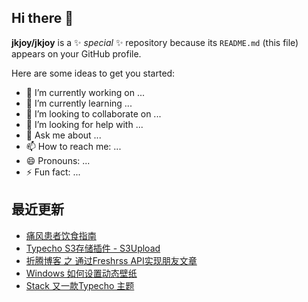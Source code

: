 ## Hi there 👋


**jkjoy/jkjoy** is a ✨ _special_ ✨ repository because its `README.md` (this file) appears on your GitHub profile.

Here are some ideas to get you started:

- 🔭 I’m currently working on ...
- 🌱 I’m currently learning ...
- 👯 I’m looking to collaborate on ...
- 🤔 I’m looking for help with ...
- 💬 Ask me about ...
- 📫 How to reach me: ...
- 😄 Pronouns: ...
- ⚡ Fun fact: ...

## 最近更新
<!-- BLOG-POST-LIST:START -->
- [痛风患者饮食指南](https://www.imsun.org/archives/1659.html)
- [Typecho S3存储插件 - S3Upload](https://www.imsun.org/archives/1656.html)
- [折腾博客 之 通过Freshrss API实现朋友文章](https://www.imsun.org/archives/1654.html)
- [Windows 如何设置动态壁纸](https://www.imsun.org/archives/1652.html)
- [Stack 又一款Typecho 主题](https://www.imsun.org/archives/1650.html)
<!-- BLOG-POST-LIST:END -->
